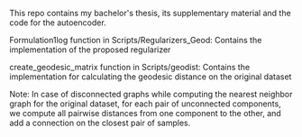 This repo contains my bachelor's thesis, its supplementary material and the code for the autoencoder.

Formulation1log function in Scripts/Regularizers_Geod: Contains the implementation of the proposed regularizer

create_geodesic_matrix function in Scripts/geodist: Contains the implementation for calculating the geodesic distance on the original dataset


Note: In case of disconnected graphs while computing the nearest neighbor graph for the original dataset, for each pair of unconnected components, we compute all pairwise distances
    from one component to the other, and add a connection on the closest pair of samples.
